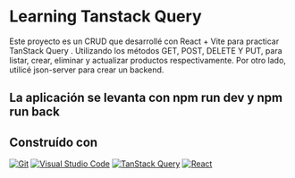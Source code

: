 # Learning Tanstack Query

Este proyecto es un CRUD que desarrollé con React + Vite para practicar TanStack Query . Utilizando los métodos GET, POST, DELETE Y PUT, 
para listar, crear, eliminar y actualizar productos respectivamente.
Por otro lado, utilicé json-server para crear un backend.

## La aplicación se levanta con npm run dev y npm run back

## Construído con

[![Git](https://img.shields.io/badge/Git-F05032?style=flat&logo=git&logoColor=white)](https://git-scm.com/)
[![Visual Studio Code](https://img.shields.io/badge/Visual%20Studio%20Code-1.63-007ACC?style=flat&logo=visual-studio-code&logoColor=white)](https://code.visualstudio.com/)
[![TanStack Query](https://img.shields.io/badge/TanStack%20Query-4.x-blue?style=flat&logo=react&logoColor=white)](https://tanstack.com/query/latest)
[![React](https://img.shields.io/badge/React-18.x-blue?style=flat&logo=react&logoColor=white)](https://react.dev/)


